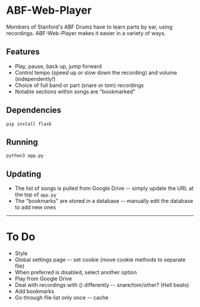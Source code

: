 # ABF-Web-Player
Members of Stanford's ABF Drumz have to learn parts by ear, using recordings. ABF-Web-Player makes it easier in a variety of ways.

## Features
* Play, pause, back up, jump forward
* Control tempo (speed up or slow down the recording) and volume (independently!)
* Choice of full band or part (snare or tom) recordings
* Notable sections within songs are "bookmarked"

## Dependencies
`pip install flask`

## Running
`python3 app.py`

## Updating
* The list of songs is pulled from Google Drive -- simply update the URL at the top of `app.py`
* The "bookmarks" are stored in a database -- manually edit the database to add new ones

---

# To Do
* Style
* Global settings page -- set cookie (move cookie methods to separate file)
* When preferred is disabled, select another option
* Play from Google Drive
* Deal with recordings with () differently -- snare/tom/other? (Hell beats)
* Add bookmarks
* Go through file list only once -- cache

